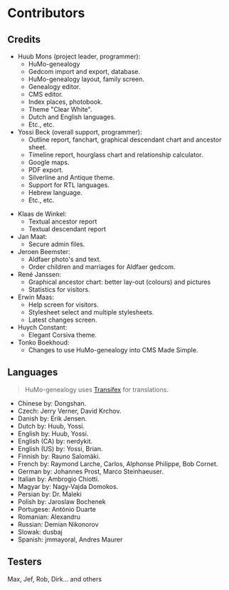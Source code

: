# Contributors

## Credits

<ul>
<li>Huub Mons (project leader, programmer):
	<ul><li>HuMo-genealogy
	<li>Gedcom import and export, database.
	<li>HuMo-genealogy layout, family screen.
	<li>Genealogy editor.
	<li>CMS editor.
	<li>Index places, photobook.
	<li>Theme "Clear White".
	<li>Dutch and English languages.
	<li>Etc., etc.
	</ul>
</li>

<li>Yossi Beck (overall support, programmer):
	<ul><li>Outline report, fanchart, graphical descendant chart and ancestor sheet.
	<li>Timeline report, hourglass chart and relationship calculator.
	<li>Google maps.
	<li>PDF export.
	<li>Silverline and Antique theme.
	<li>Support for RTL languages.
	<li>Hebrew language.
	<li>Etc., etc.
	</ul>
</ul>

<ul>
<li>Klaas de Winkel:
	<ul><li>Textual ancestor report
	<li>Textual descendant report
	</ul>
<li>Jan Maat:
	<ul><li>Secure admin files.
	</ul>
<li>Jeroen Beemster:
	<ul><li>Aldfaer photo's and text.
	<li>Order children and marriages for Aldfaer gedcom.
	</ul>
<li>René Janssen:
	<ul><li>Graphical ancestor chart: better lay-out (colours) and pictures
	<li>Statistics for visitors.
	</ul>
<li>Erwin Maas:
	<ul><li>Help screen for visitors.
	<li>Stylesheet select and multiple stylesheets.
	<li>Latest changes screen.
	</ul>
<li>Huych Constant:
	<ul><li>Elegant Corsiva theme.</ul>
<li>Tonko Boekhoud:
	<ul><li>Changes to use HuMo-genealogy into CMS Made Simple.</ul>
</ul>

## Languages

> HuMo-genealogy uses <a href="https://www.transifex.com/organization/humo-gen" target="_blank">Transifex</a> for translations.

<ul>
<li>Chinese by: Dongshan.</li>
<li>Czech: Jerry Verner, David Krchov.</li>
<li>Danish by: Erik Jensen.</li>
<li>Dutch by: Huub, Yossi.</li>
<li>English by: Huub, Yossi.</li>
<li>English (CA) by: nerdykit.</li>
<li>English (US) by: Yossi, Brian.</li>
<li>Finnish by: Rauno Salomäki.</li>
<li>French by: Raymond Larche, Carlos, Alphonse Philippe, Bob Cornet.</li>
<li>German by: Johannes Prost, Marco Steinhaeuser.</li>
<li>Italian by: Ambrogio Chiotti.</li>
<li>Magyar by: Nagy-Vajda Domokos.</li>
<li>Persian by: Dr. Maleki</li>
<li>Polish by: Jaroslaw Bochenek</li>
<li>Portugese: António Duarte</li>
<li>Romanian: Alexandru</li>
<li>Russian: Demian Nikonorov</li>
<li>Slowak: dusbaj</li>
<li>Spanish: jmmayoral, Andres Maurer</li>
</ul>

## Testers

Max, Jef, Rob, Dirk... and others
